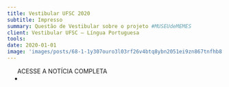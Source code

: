 ```yaml
---
title: Vestibular UFSC 2020
subtitle: Impresso
summary: Questão de Vestibular sobre o projeto #MUSEUdeMEMES
client: Vestibular UFSC – Língua Portuguesa
tools: 
date: 2020-01-01
image: 'images/posts/68-1-1y307ouro3l03rf26v4btq8ybn2051ei9zn867tnfhb8.png'
---
```




<div class="post__share"><ul class="share__list list-reset">ACESSE A NOTÍCIA COMPLETA<li class="share__item" style="margin-left: 10px"><a class="share__link share__facebook" style="background: #fa5657" href="http://dados.coperve.ufsc.br/vestibular2020/gabaritos/definitivo/prova1/p1-verde.pdf" title="Link" rel="nofollow"><i class="fa-solid fa-link"></i></a></li></ul></div>
<!-- <div class="gallery-box"><div class="gallery"><img src="/clipping/images/example-1.jpg" loading="lazy" alt="Project"><img src="/clipping/images/example-2.jpg" loading="lazy" alt="Project"></div><em>Gallery / <a href="https://www.freepik.com/" target="_blank">Freepic</a></em></div> -->